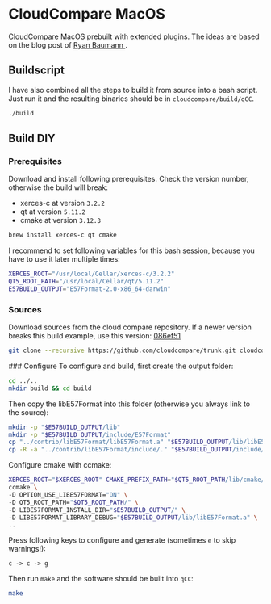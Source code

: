 # CloudCompare MacOS
[CloudCompare](https://github.com/CloudCompare/CloudCompare) MacOS prebuilt with extended plugins. The ideas are based on the blog post of [Ryan Baumann ](https://ryanfb.github.io/etc/2018/04/19/building_cloudcompare_with_e57_support_on_os_x.html).

## Buildscript

I have also combined all the steps to build it from source into a bash script. Just run it and the resulting binaries should be in `cloudcompare/build/qCC`.

```bash
./build
```

## Build DIY

### Prerequisites
Download and install following prerequisites. Check the version number, otherwise the build will break:

- xerces-c at version `3.2.2`
- qt at version `5.11.2`
- cmake at version `3.12.3`

```bash
brew install xerces-c qt cmake
```

I recommend to set following variables for this bash session, because you have to use it later multiple times:

```bash
XERCES_ROOT="/usr/local/Cellar/xerces-c/3.2.2"
QT5_ROOT_PATH="/usr/local/Cellar/qt/5.11.2"
E57BUILD_OUTPUT="E57Format-2.0-x86_64-darwin"
```

### Sources
Download sources from the cloud compare repository. If a newer version breaks this build example, use this version: [086ef51](https://github.com/CloudCompare/CloudCompare/commit/086ef5195535066cb01cd7fd4bad43c9a09e066f)

```bash
git clone --recursive https://github.com/cloudcompare/trunk.git cloudcompare
```

### Configure
To configure and build, first create the output folder:

```bash
cd ../..
mkdir build && cd build
```

Then copy the libE57Format into this folder (otherwise you always link to the source):

```bash
mkdir -p "$E57BUILD_OUTPUT/lib"
mkdir -p "$E57BUILD_OUTPUT/include/E57Format"
cp "../contrib/libE57Format/libE57Format.a" "$E57BUILD_OUTPUT/lib/libE57Format.a"
cp -R -a "../contrib/libE57Format/include/." "$E57BUILD_OUTPUT/include/E57Format"
```

Configure cmake with ccmake:

```bash
XERCES_ROOT="$XERCES_ROOT" CMAKE_PREFIX_PATH="$QT5_ROOT_PATH/lib/cmake/" \
ccmake \
-D OPTION_USE_LIBE57FORMAT="ON" \
-D QT5_ROOT_PATH="$QT5_ROOT_PATH/" \
-D LIBE57FORMAT_INSTALL_DIR="$E57BUILD_OUTPUT/" \
-D LIBE57FORMAT_LIBRARY_DEBUG="$E57BUILD_OUTPUT/lib/libE57Format.a" \
..
```

Press following keys to configure and generate (sometimes `e` to skip warnings!):

```
c -> c -> g
```

Then run `make` and the software should be built into `qCC`:

```bash
make
```
